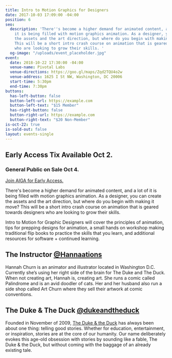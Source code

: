 ```yaml
---
title: Intro to Motion Graphics for Designers
date: 2017-10-03 17:09:00 -04:00
position: 6
seo:
  description: 'There''s become a higher demand for animated content, and a lot of
    it is being filled with motion graphics animation. As a designer, you can create
    the assets and the art direction, but where do you begin with making it move?
    This will be a short intro crash course on animation that is geared towards designers
    who are looking to grow their skills. '
  og-image: "/uploads/event_placeholder.jpg"
event:
  date: 2018-10-22 17:30:00 -04:00
  venue-name: Pivotal Labs
  venue-directions: https://goo.gl/maps/Zqd2TQU4o2w
  venue-address: 1625 I St NW, Washington, DC 20006
  start-time: 5:30pm
  end-time: 7:30pm
buttons:
  has-left-button: false
  button-left-url: https://example.com
  button-left-text: "$15 Member"
  has-right-button: false
  button-right-url: https://example.com
  button-right-text: "$20 Non-Member"
is-oct-22: true
is-sold-out: false
layout: events-single
---
```


## Early Access Tix Available Oct 2. 
### General Public on Sale Oct 4.
[Join AIGA for Early Access.](http://dc.aiga.org/membership/membership-rates/)


There's become a higher demand for animated content, and a lot of it is being filled with motion graphics animation. As a designer, you can create the assets and the art direction, but where do you begin with making it move? This will be a short intro crash course on animation that is geared towards designers who are looking to grow their skills. 

Intro to Motion for Graphic Designers will cover the principles of animation, tips for prepping designs for animation, a small hands on workshop making traditional flip books to practice the skills that you learn, and additional resources for software + continued learning. 

## The Instructor [@Hannaations](https://www.instagram.com/hannamations/)
Hannah Churn is an animator and illustrator located in Washington D.C. Currently she’s using her right side of the brain for The Duke and The Duck. When not creating art, Hannah is, creating art. She runs a comic called Palindrome and is an avid doodler of cats. Her and her husband also run a side shop called Art Churn where they sell their artwork at comic conventions.

## The Duke & The Duck [@dukeandtheduck](https://www.instagram.com/dukeandtheduck/)
Founded in November of 2009, [The Duke & the Duck](http://www.dukeduck.com) has always been about one thing: telling good stories. Whether for education, entertainment, or inspiration, stories are at the core of our humanity. Our name deliberately evokes this age-old obsession with stories by sounding like a fable, The Duke & the Duck, but without coming with the baggage of an already existing tale.